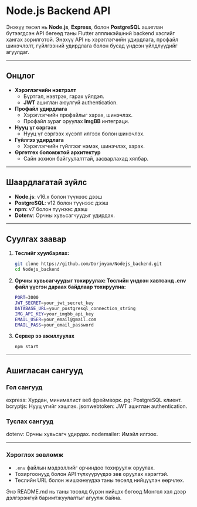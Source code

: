 # Node.js Backend API

Энэхүү төсөл нь **Node.js**, **Express**, болон **PostgreSQL** ашиглан бүтээгдсэн API бөгөөд таны Flutter аппликэйшний backend хэсгийг хангах зорилготой. Энэхүү API нь хэрэглэгчийн удирдлага, профайл шинэчлэлт, гүйлгээний удирдлага болон бусад үндсэн үйлдлүүдийг агуулдаг.

---

## Онцлог
- **Хэрэглэгчийн нэвтрэлт**
  - Бүртгэл, нэвтрэх, гарах үйлдэл.
  - **JWT** ашиглан аюулгүй authentication.
- **Профайл удирдлага**
  - Хэрэглэгчийн профайлыг харах, шинэчлэх.
  - Профайл зураг оруулах **ImgBB** интеграци.
- **Нууц үг сэргээх**
  - Нууц үг сэргээх хүсэлт илгээх болон шинэчлэх.
- **Гүйлгээ удирдлага**
  - Хэрэглэгчийн гүйлгээг нэмэх, шинэчлэх, харах.
- **Өргөтгөх боломжтой архитектур**
  - Сайн зохион байгуулалттай, засварлахад хялбар.

---

## Шаардлагатай зүйлс
- **Node.js**: v16.x болон түүнээс дээш
- **PostgreSQL**: v12 болон түүнээс дээш
- **npm**: v7 болон түүнээс дээш
- **Dotenv**: Орчны хувьсагчуудыг удирдах.

---

## Суулгах заавар
1. **Төслийг хуулбарлах:**
   ```bash
   git clone https://github.com/Dorjnyam/Nodejs_backend.git
   cd Nodejs_backend

2. **Орчны хувьсагчуудыг тохируулах: Төслийн үндсэн хавтсанд .env файл үүсгэн дараах байдлаар тохируулна:**
    ```bash
    PORT=3000
    JWT_SECRET=your_jwt_secret_key
    DATABASE_URL=your_postgresql_connection_string
    IMG_API_KEY=your_imgbb_api_key
    EMAIL_USER=your_email@gmail.com
    EMAIL_PASS=your_email_password
3. **Сервер ээ ажиллуулах**
    ```bash
    npm start

---

## Ашигласан сангууд
### Гол сангууд
express: Хурдан, минималист веб фреймворк.
pg: PostgreSQL клиент.
bcryptjs: Нууц үгийг хэшлэх.
jsonwebtoken: JWT ашиглан authentication.
### Туслах сангууд
dotenv: Орчны хувьсагч удирдах.
nodemailer: Имэйл илгээх.

---


### Хэрэглэх зөвлөмж
- `.env` файлын мэдээллийг орчиндоо тохируулж оруулах.
- Тохиргоонууд болон API түлхүүрүүдээ зөв оруулах хэрэгтэй.
- Төслийн URL болон жишээнүүдээ таны төсөлд нийцүүлэн өөрчлөх.

Энэ README.md нь таны төсөлд бүрэн нийцэх бөгөөд Монгол хэл дээр дэлгэрэнгүй баримтжуулалтыг агуулж байна.
